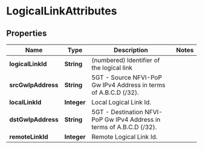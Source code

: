 
# LogicalLinkAttributes

## Properties
Name | Type | Description | Notes
------------ | ------------- | ------------- | -------------
**logicalLinkId** | **String** | (numbered) Identifier of the logical link | 
**srcGwIpAddress** | **String** | 5GT - Source NFVI-PoP Gw IPv4 Address in terms of A.B.C.D (/32). | 
**localLinkId** | **Integer** | Local Logical Link Id. | 
**dstGwIpAddress** | **String** | 5GT - Destination NFVI-PoP Gw IPv4 Address in terms of A.B.C.D (/32). | 
**remoteLinkId** | **Integer** | Remote Logical Link Id. | 




